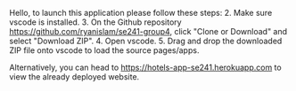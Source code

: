 Hello, to launch this application please follow these steps:
2. Make sure vscode is installed.
3. On the Github repository https://github.com/ryanislam/se241-group4, click "Clone or Download" and select "Download ZIP".
4. Open vscode.
5. Drag and drop the downloaded ZIP file onto vscode to load the source pages/apps.

Alternatively, you can head to https://hotels-app-se241.herokuapp.com to view the already deployed website.